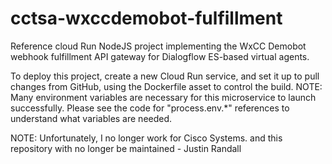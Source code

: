 # cctsa-wxccdemobot-fulfillment

Reference cloud Run NodeJS project implementing the WxCC Demobot webhook fulfillment API gateway for Dialogflow ES-based virtual agents.

To deploy this project, create a new Cloud Run service, and set it up to pull changes from GitHub, using the Dockerfile asset to control the build.  NOTE: Many environment variables are necessary for this microservice to launch successfully.  Please see the code for "process.env.*" references to understand what variables are needed.

NOTE: Unfortunately, I no longer work for Cisco Systems. and this repository with no longer be maintained - Justin Randall
